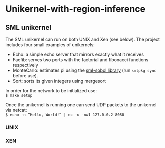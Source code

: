 <!-- # Unikernel-with-region-inference

## MirageOS guides
[Installation](https://mirage.io/docs/install) <br />
[Hello MirageOS World](https://mirage.io/docs/hello-world) <br />

## Unikernel 
[Functors](https://dev.realworldocaml.org/functors.html) <br />
[First-class modules](https://dev.realworldocaml.org/first-class-modules.html) <br />
[Unikernels: Rise of the Virtual Library Operating System](https://queue.acm.org/detail.cfm?id=2566628) <br />

## Notes
`mirage configure -t unix` <br />
`echo -n hello tcp world | nc -nw1 127.0.0.1 8080` <br />

### Setting up tuntap
`sudo modprobe tun`
`sudo tunctl -u $USER -t tap0`
`sudo ifconfig tap0 10.0.0.1 up`

### Monitor network interface (tap0)
`sudo tshark -i tap0` -->

# Unikernel-with-region-inference
## SML unikernel
The SML unikernel can run on both UNIX and Xen (see below). The project includes four small examples of unikernels:
* Echo: a simple echo server that mirrors exactly what it receives
* Facfib: serves two ports with the factorial and fibonacci functions respectively
* MonteCarlo: estimates pi using the [sml-sobol library](https://github.com/diku-dk/sml-sobol) (run `smlpkg sync` before use). 
* Sort: sorts its given integers using mergesort

In order for the network to be initialized use: <br />
`$ make setup`

Once the unikernel is running one can send UDP packets to the unikernel via netcat: <br />
`$ echo -n “Hello, World!” | nc -u -nw1 127.0.0.2 8080`

### UNIX

### XEN